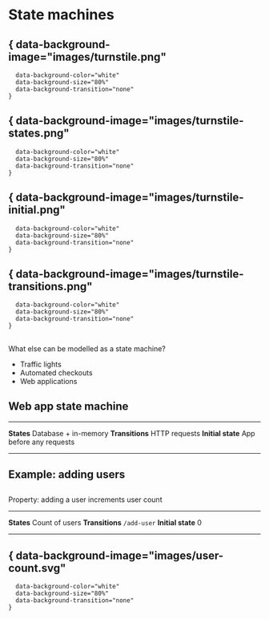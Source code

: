 # State machines

## { data-background-image="images/turnstile.png"
      data-background-color="white"
      data-background-size="80%"
      data-background-transition="none"
    }

## { data-background-image="images/turnstile-states.png"
      data-background-color="white"
      data-background-size="80%"
      data-background-transition="none"
    }

## { data-background-image="images/turnstile-initial.png"
      data-background-color="white"
      data-background-size="80%"
      data-background-transition="none"
    }

## { data-background-image="images/turnstile-transitions.png"
      data-background-color="white"
      data-background-size="80%"
      data-background-transition="none"
    }

##

<!-- TODO: if you have time, have a slide per example with a state machine diagram -->
What else can be modelled as a state machine?

- Traffic lights
- Automated checkouts
- Web applications

## Web app state machine

-----------------   ---------------------------
**States**          Database + in-memory
**Transitions**     HTTP requests
**Initial state**   App before any requests
-----------------   ---------------------------

## Example: adding users

##

Property: adding a user increments user count

-----------------   ---------------------------
**States**          Count of users
**Transitions**     `/add-user`
**Initial state**   0
-----------------   ---------------------------

## { data-background-image="images/user-count.svg"
      data-background-color="white"
      data-background-size="80%"
      data-background-transition="none"
    }

